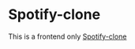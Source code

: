 # Spotify-clone
This is a frontend only [Spotify-clone](https://vict0rtesla.github.io/Spotify-clone/)
